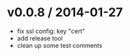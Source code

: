 
v0.0.8 / 2014-01-27
==================

 * fix ssl config: key "cert"
 * add release tool
 * clean up some test comments
